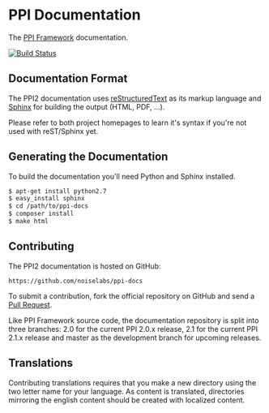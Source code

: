 PPI Documentation
=================

The [PPI Framework](http://www.ppi.io/) documentation.

[![Build Status](https://travis-ci.org/noiselabs/ppi-docs.png?branch=master)](https://travis-ci.org/noiselabs/ppi-docs)

Documentation Format
--------------------

The PPI2 documentation uses [reStructuredText](http://docutils.sourceforge.net/rst.html) as its markup language and
[Sphinx](http://sphinx-doc.org/) for building the output (HTML, PDF, ...).

Please refer to both project homepages to learn it's syntax if you're not used with reST/Sphinx yet.

Generating the Documentation
----------------------------

To build the documentation you'll need Python and Sphinx installed.

```bash
$ apt-get install python2.7
$ easy_install sphinx
$ cd /path/to/ppi-docs
$ composer install
$ make html
```

Contributing
------------

The PPI2 documentation is hosted on GitHub:

    https://github.com/noiselabs/ppi-docs

To submit a contribution, fork the official repository on GitHub and send a [Pull Request](https://help.github.com/articles/using-pull-requests).

Like PPI Framework source code, the documentation repository is split into three branches: 2.0 for the current PPI 2.0.x release, 2.1 for the current PPI 2.1.x release and master as the development branch for upcoming releases.

Translations
------------

Contributing translations requires that you make a new directory using the two letter name for your language. As content is translated, directories mirroring the english content should be created with localized content.
